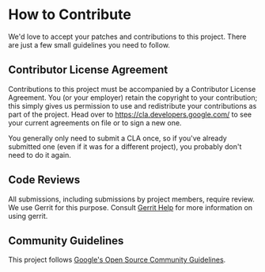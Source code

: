 # How to Contribute

We'd love to accept your patches and contributions to this project. There are
just a few small guidelines you need to follow.

## Contributor License Agreement

Contributions to this project must be accompanied by a Contributor License
Agreement. You (or your employer) retain the copyright to your contribution;
this simply gives us permission to use and redistribute your contributions as
part of the project. Head over to <https://cla.developers.google.com/> to see
your current agreements on file or to sign a new one.

You generally only need to submit a CLA once, so if you've already submitted one
(even if it was for a different project), you probably don't need to do it
again.

## Code Reviews

All submissions, including submissions by project members, require review. We
use Gerrit for this purpose. Consult
[Gerrit Help](https://gerrit-review.googlesource.com/Documentation/intro-gerrit-walkthrough.html)
for more information on using gerrit.

## Community Guidelines

This project follows [Google's Open Source Community
Guidelines](https://opensource.google/conduct/).

